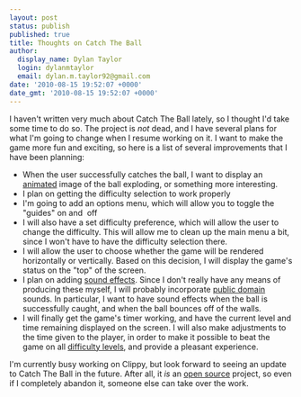 ```yaml
---
layout: post
status: publish
published: true
title: Thoughts on Catch The Ball
author:
  display_name: Dylan Taylor
  login: dylanmtaylor
  email: dylan.m.taylor92@gmail.com
date: '2010-08-15 19:52:07 +0000'
date_gmt: '2010-08-15 19:52:07 +0000'
---
```

<p>I haven't written very much about Catch The Ball lately, so I thought I'd take some time to do so. The project is <em>not</em> dead, and I have several plans for what I'm going to change when I resume working on it. I want to make the game more fun and exciting, so here is a list of several improvements that I have been planning:</p>
<ul>
<li>When the user successfully catches the ball, I want to display an <a class="zem_slink" title="Animation" rel="wikipedia" href="http://en.wikipedia.org/wiki/Animation">animated</a> image of the ball exploding, or something more interesting.</li>
<li>I plan on getting the difficulty selection to work properly</li>
<li>I'm going to add an options menu, which will allow you to toggle the "guides" on and  off</li>
<li>I will also have a set difficulty preference, which will allow the user to change the difficulty. This will allow me to clean up the main menu a bit, since I won't have to have the difficulty selection there.</li>
<li>I will allow the user to choose whether the game will be rendered horizontally or vertically. Based on this decision, I will display the game's status on the "top" of the screen.</li>
<li>I plan on adding <a class="zem_slink" title="Sound effect" rel="wikipedia" href="http://en.wikipedia.org/wiki/Sound_effect">sound effects</a>. Since I don't really have any means of producing these myself, I will probably incorporate <a class="zem_slink" title="Public domain" rel="wikipedia" href="http://en.wikipedia.org/wiki/Public_domain">public domain</a> sounds. In particular, I want to have sound effects when the ball is successfully caught, and when the ball bounces off of the walls.</li>
<li>I will finally get the game's timer working, and have the current level and time remaining displayed on the screen. I will also make adjustments to the time given to the player, in order to make it possible to beat the game on all <a class="zem_slink" title="Difficulty level" rel="wikipedia" href="http://en.wikipedia.org/wiki/Difficulty_level">difficulty levels</a>, and provide a pleasant experience.</li>
</ul>
<p>I'm currently busy working on Clippy, but look forward to seeing an update to Catch The Ball in the future. After all, it <em>is</em> an <a class="zem_slink" title="Open source" rel="wikipedia" href="http://en.wikipedia.org/wiki/Open_source">open source</a> project, so even if I completely abandon it, someone else can take over the work.</p>
